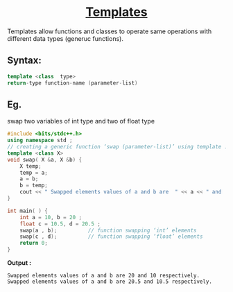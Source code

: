 <h1 align="center"><a href="#">Templates</a></h1>

Templates allow functions and classes to operate same operations with different data types (generuc functions).

## Syntax:
```cpp
template <class  type> 
return-type function-name (parameter-list)
```
## Eg. 
swap two variables of int type and two of float type

```cpp
#include <bits/stdc++.h>
using namespace std ;
// creating a generic function ‘swap (parameter-list)’ using template :
template <class X>
void swap( X &a, X &b) {
    X temp;
    temp = a;
    a = b;
    b = temp;
    cout << " Swapped elements values of a and b are  " << a << " and  " << b << " respectively " << endl;
}

int main( ) {
    int a = 10, b = 20 ;
    float c = 10.5, d = 20.5 ;
    swap(a , b);          // function swapping ‘int’ elements
    swap(c , d);          // function swapping ‘float’ elements
    return 0;
}
```

**Output :**
```
Swapped elements values of a and b are 20 and 10 respectively.
Swapped elements values of a and b are 20.5 and 10.5 respectively.
```
